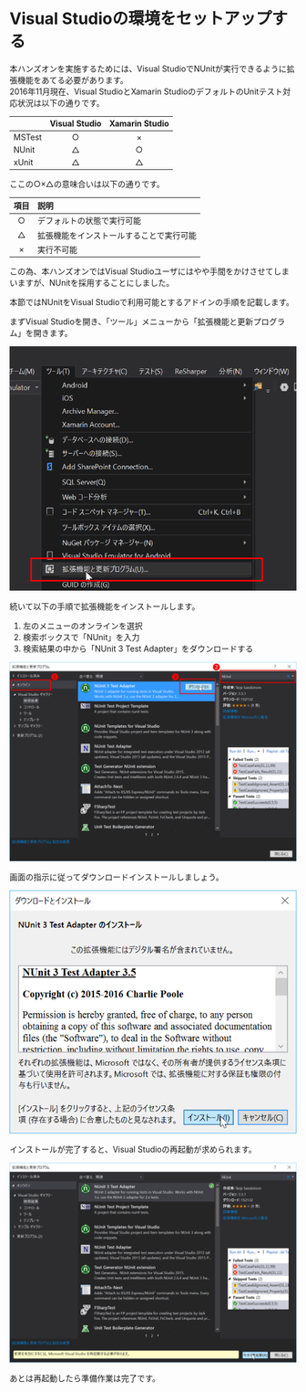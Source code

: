 # Visual Studioの環境をセットアップする

本ハンズオンを実施するためには、Visual StudioでNUnitが実行できるように拡張機能をあてる必要があります。  
2016年11月現在、Visual StudioとXamarin StudioのデフォルトのUnitテスト対応状況は以下の通りです。  

||Visual Studio|Xamarin Studio|
|:--|:-:|:-:|
|MSTest|○|×|
|NUnit|△|○|
|xUnit|△|△|

ここの○×△の意味合いは以下の通りです。  

|項目|説明|
|:-:|:--|
|○|デフォルトの状態で実行可能|
|△|拡張機能をインストールすることで実行可能|
|×|実行不可能|

この為、本ハンズオンではVisual Studioユーザにはやや手間をかけさせてしまいますが、NUnitを採用することにしました。  

本節ではNUnitをVisual Studioで利用可能とするアドインの手順を記載します。  

まずVisual Studioを開き、「ツール」メニューから「拡張機能と更新プログラム」を開きます。

![sc001.png](images/sc001.png)

続いて以下の手順で拡張機能をインストールします。  

1. 左のメニューのオンラインを選択  
2. 検索ボックスで「NUnit」を入力  
3. 検索結果の中から「NUnit 3 Test Adapter」をダウンロードする  

![sc002.png](images/sc002.png)

画面の指示に従ってダウンロードインストールしましょう。  

![sc003.png](images/sc003.png)

インストールが完了すると、Visual Studioの再起動が求められます。  

![sc004.png](images/sc004.png)

あとは再起動したら準備作業は完了です。  
